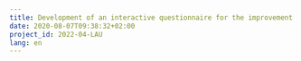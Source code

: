 ```yaml
---
title: Development of an interactive questionnaire for the improvement of child protection measures in sports
date: 2020-08-07T09:38:32+02:00
project_id: 2022-04-LAU
lang: en
---
```

